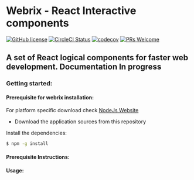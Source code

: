 # Webrix - React Interactive components
[![GitHub license](https://img.shields.io/badge/license-Apache%202-blue)](https://github.com/open-amdocs/webrix/blob/master/LICENSE)
[![CircleCI Status](https://circleci.com/gh/open-amdocs/webrix.svg?style=shield&circle-token=:circle-token)](https://circleci.com/gh/open-amdocs/webrix)
[![codecov](https://codecov.io/gh/open-amdocs/webrix/branch/master/graph/badge.svg)](https://codecov.io/gh/open-amdocs/webrix)
[![PRs Welcome](https://img.shields.io/badge/PRs-welcome-brightgreen.svg)](https://github.com/open-amdocs/webrix/blob/master/CONTRIBUTING.md)

 
## A set of React logical components for faster web development. Documentation In progress

### Getting started:
#### Prerequisite for webrix installation:
For platform specific download check [NodeJs Website](https://nodejs.org/en/)

- Download the application sources from this repository

Install the dependencies:

```sh
$ npm -g install
```

#### Prerequisite Instructions:

#### Usage:
